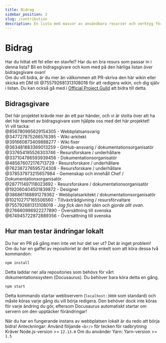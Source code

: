 ```yaml
---
title: Bidrag
sidebar_position: 3
slug: /contribution
description: En lista med massor av användbara resurser och verktyg för alla typer av användare, från nybörjare till avancerade användare.
---
```


# Bidrag

Har du hittat ett fel eller en stavfel? Har du en bra resurs som passar in i denna lista? Bli en bidragsgivare och kom med på den härliga listan över bidragsgivare ovan!<br/>
Om du vill bidra, är du mer än välkommen att PR-skriva den här wikin eller skicka ett DM till @755792681313108018 för att redigera wikin, och dig själv i listan.
Du kan också gå med i [Official Project Guild](https://discord.gg/yxbqz9pNxS) att bidra till detta.

## Bidragsgivare

Det här projektet krävde mer än ett par händer, och vi är stolta över att ha det här teamet av bidragsgivare som hjälpte oss med det här projektet!<br/>
Vi vill tacka:<br/>
@856780995629154305 - Webbplatsansvarig <br/>
@347727875266576395 - Wiki-arkitekt <br/>
@391660873409888277 - Wiki fixer <br/>
@363481883369013259 - GitHub-ansvarig / dokumentationsorganisatör <br/>
@337654195526303746 - Resursforskare / underhållare <br/>
@337104786593939456 - Dokumentationsorganisatör <br/>
@485676072176713729 - Resursforskare / underhållare <br/>
@762387276595724308 - Resursforskare / underhållare <br/>
@378537973215657984 - Gemenskap och innehåll Chef / Dokumentationsorganisatör <br/>
@287711497118023692 - Resursforskare / dokumentationsorganisatör <br/>
@192060404501839872 - Designer <br/>
@386861188891279362 - Webbplatsarkitekt / dokumentationsorganisatör <br/>
@102102717165506560 - Tillväxtrådgivning / resursförvaltare <br/>
@755792681313108018 - *Jag fick den här idén och gjorde allt ovan.* <br/>
@276660996922277890 - Översättning till svenska
@674945722872889356 - Översättning till svenska

## Hur man testar ändringar lokalt

Du har en  PR på gång men inte vet hur det ser ut? Det är inget problem! <br/>
Om du har en gaffel av repositoriet är det lika enkelt som att köra dessa två kommandon:

```
npm install
```

Detta laddar ner alla repositories som behövs för vårt dokumentationssystem (Docusaurus). Du behöver bara köra detta en gång.

```
npm start
```

Detta kommando startar webbservern (``localhost:3000`` som standard) och måste köras varje gång du vill börja redigera.
Den behöver dock inte köras för varje ändring du gör, eftersom Docusaurus automatiskt startar om servern om den upptäcker förändringar!

När du har en fungerande instans av webbplatsen lokalt är du redo att börja bidra!
Anteckningar: Använd följande ``<br/>`` för tecken för radbrytning <br/>
Kräver Node.js-version >= ``12.13.0``
Om du använder Yarn: Yarn-version >= ``1.5``
